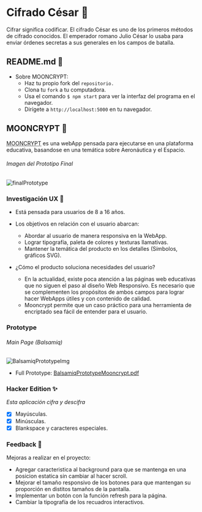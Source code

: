 # Cifrado César :scroll:

Cifrar significa codificar. El cifrado César es uno de los primeros métodos de cifrado conocidos. El emperador romano Julio César lo usaba para enviar órdenes secretas a sus generales en los campos de batalla.

## README.md 📝
+ Sobre MOONCRYPT:
    * Haz tu propio fork del `repositorio.`
    * Clona tu `fork` a tu computadora.
	* Usa el comando `$ npm start` para ver la interfaz del programa en el navegador.
    * Dirígete a  `http://localhost:5000` en tu navegador.

## MOONCRYPT 🚀
<abbr title="From Moon and Cryptology">MOONCRYPT</abbr> es una webApp pensada para ejecutarse en una plataforma educativa, basandose en una temática sobre Aeronáutica y el Espacio.

###### Imagen del Prototipo Final 
![finalPrototype](https://user-images.githubusercontent.com/56927809/68487463-bcdfd100-0208-11ea-9ef8-fe50b078944d.JPG)

### Investigación UX :busts_in_silhouette:
+ Está pensada para usuarios de 8 a 16 años.

+ Los objetivos en relación con el usuario abarcan:
    + Abordar al usuario de manera responsiva en la WebApp.
    + Lograr tipografía, paleta de colores y texturas llamativas.
	+ Mantener la temática del producto en los detalles (Símbolos, gráficos SVG).
+ ¿Cómo el producto soluciona necesidades del usuario?

	+ En la actualidad, existe poca atención a las páginas web educativas que no siguen el paso al diseño Web Responsivo. Es necesario que se complementen los propósitos de ambos campos para lograr hacer WebApps útiles y con contenido de calidad.
	+ Mooncrypt permite que un caso práctico para una herramienta de encriptado sea fácil de entender para el usuario.

### Prototype

###### Main Page (Balsamiq)

![BalsamiqPrototypeImg](https://user-images.githubusercontent.com/56927809/68487381-9457d700-0208-11ea-98a9-e18067a13734.JPG)

- Full Prototype:
[BalsamiqPrototypeMooncrypt.pdf](https://github.com/SleekPanther/test/files/3825129/BalsamiqPrototypeMooncrypt.pdf)


### Hacker Edition :sparkles:
 *Esta aplicación cifra y descifra*
- [x] Mayúsculas.
- [x] Minúsculas.
- [x] Blankspace y caracteres especiales.

### Feedback :speech_balloon:
Mejoras a realizar en el proyecto:
- Agregar caracteristica al background para que se mantenga en una posicion estatica sin cambiar al hacer scroll.
- Mejorar el tamaño responsivo de los botones para que mantengan su proporción en distitos tamaños de la pantalla.
- Implementar un botón con la función refresh para la página.
- Cambiar la tipografía de los recuadros interactivos.
